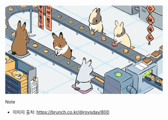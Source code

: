 [//]: # (<div align="center">)
[//]: # (  <img align="top" src="assets/images/joayong_fighting.gif" width="360"/>)
[//]: # (  <img align="top" src="assets/images/joayong_heart.gif" width="360"/>)
[//]: # (</div>)
[//]: # ()
[//]: # (<div align="center">)
[//]: # (  <img align="top" src="assets/images/joayong_angry.gif" width="360"/>)
[//]: # (  <img align="top" src="assets/images/joayong_sad.gif" width="360"/>)
[//]: # (</div>)

![rabbit](/assets/images/rabbit.gif)

> [!NOTE]
> - 이미지 출처: https://brunch.co.kr/@roysday/800
